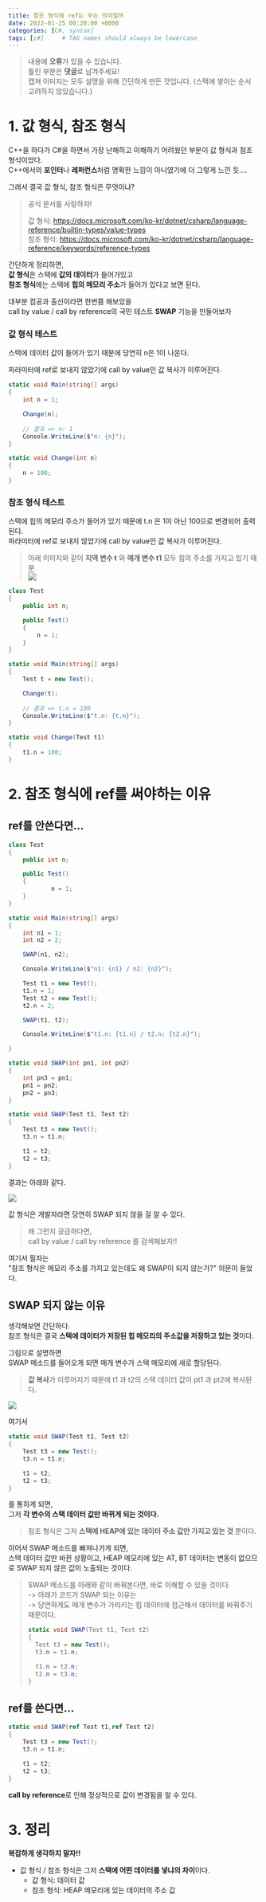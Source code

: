 ```yaml
---
title: 참조 형식에 ref는 무슨 의미일까
date: 2022-01-25 00:20:00 +0000
categories: [C#, syntax]
tags: [c#]     # TAG names should always be lowercase
---
```


> 내용에 **오류**가 있을 수 있습니다.  
> 틀린 부분은 **댓글**로 남겨주세요!  
> 캡쳐 이미지는 모두 설명을 위해 간단하게 만든 것입니다. (스택에 쌓이는 순서 고려하지 않았습니다.)  

# 1. 값 형식, 참조 형식

C++을 하다가 C#을 하면서 가장 난해하고 이해하기 어려웠던 부분이 값 형식과 참조 형식이었다.  
C++에서의 **포인터**나 **레퍼런스**처럼 명확한 느낌이 아니였기에 더 그렇게 느낀 듯....

그래서 결국 값 형식, 참조 형식은 무엇이냐?

> 공식 문서를 사랑하자!
>
> 값 형식: https://docs.microsoft.com/ko-kr/dotnet/csharp/language-reference/builtin-types/value-types  
> 참조 형식: https://docs.microsoft.com/ko-kr/dotnet/csharp/language-reference/keywords/reference-types

간단하게 정리하면,  
**값 형식**은 스택에 **값의 데이터**가 들어가있고  
**참조 형식**에는 스택에 **힙의 메모리 주소**가 들어가 있다고 보면 된다.  

대부분 컴공과 출신이라면 한번쯤 해보았을  
call by value / call by reference의 국민 테스트 **SWAP** 기능을 만들어보자  

### 값 형식 테스트  

스택에 데이터 값이 들어가 있기 때문에 당연히 n은 1이 나온다.  

파라미터에 ref로 보내지 않았기에 call by value인 값 복사가 이루어진다.

```cs
static void Main(string[] args)
{
	int n = 1;

	Change(n);
	
    // 결과 => n: 1
	Console.WriteLine($"n: {n}");
}

static void Change(int n)
{
	n = 100;
}
```

### 참조 형식 테스트

스택에 힙의 메모리 주소가 들어가 있기 때문에 t.n 은 1이 아닌 100으로 변경되어 출력된다.  
파라미터에 ref로 보내지 않았기에 call by value인 값 복사가 이루어진다.  

> 아래 이미지와 같이 **지역 변수 t** 와 **매개 변수 t1** 모두 힙의 주소를 가지고 있기 때문  
> ![](https://images.velog.io/images/night/post/9d28d734-d7af-485e-bf63-60476ab83cb5/image.png)

```cs
class Test
{
	public int n;

	public Test()
	{
		n = 1;
	}
}

static void Main(string[] args)
{
	Test t = new Test();

	Change(t);
    
	// 결과 => t.n = 100
	Console.WriteLine($"t.n: {t.n}");
}

static void Change(Test t1)
{
	t1.n = 100;
}
````

# 2. 참조 형식에 ref를 써야하는 이유

## ref를 안쓴다면...

```cs
class Test
{
	public int n;

	public Test()
	{
            n = 1;
	}
}

static void Main(string[] args)
{
	int n1 = 1;
	int n2 = 2;

	SWAP(n1, n2);

	Console.WriteLine($"n1: {n1} / n2: {n2}");

	Test t1 = new Test();
	t1.n = 1;
	Test t2 = new Test();
	t2.n = 2;

	SWAP(t1, t2);

	Console.WriteLine($"t1.n: {t1.n} / t2.n: {t2.n}");

}

static void SWAP(int pn1, int pn2)
{
	int pn3 = pn1;
	pn1 = pn2;
	pn2 = pn3;
}

static void SWAP(Test t1, Test t2)
{
	Test t3 = new Test();
	t3.n = t1.n;

	t1 = t2;
	t2 = t3;
}
```

결과는 아래와 같다.  

![](https://images.velog.io/images/night/post/cd57b37f-d012-4094-8dba-7ee22407cb56/image.png)  

값 형식은 개발자라면 당연히 SWAP 되지 않을 걸 알 수 있다.

> 왜 그런지 궁금하다면,  
> call by value / call by reference 를 검색해보자!!  

여기서 필자는  
"참조 형식은 메모리 주소를 가지고 있는데도 왜 SWAP이 되지 않는가?" 의문이 들었다.  


## SWAP 되지 않는 이유

생각해보면 간단하다.  
참조 형식은 결국 **스택에 데이터가 저장된 힙 메모리의 주소값을 저장하고 있는 것**이다.  

그림으로 설명하면  
SWAP 메소드를 들어오게 되면 매개 변수가 스택 메모리에 새로 할당된다.  

> **값 복사**가 이루어지기 때문에 t1 과 t2의 스택 데이터 값이 pt1 과 pt2에 복사된다.  

![](https://images.velog.io/images/night/post/3fcac395-5e07-4ba1-b024-c89be8415f52/image.png) 

여기서  

```cs
static void SWAP(Test t1, Test t2)
{
	Test t3 = new Test();
	t3.n = t1.n;

	t1 = t2;
	t2 = t3;
}
```

를 통하게 되면,  
그저 **각 변수의 스택 데이터 값만 바뀌게 되는 것이다.**  

> 참조 형식은 그저 **스택에 HEAP에 있는 데이터 주소 값만 가지고 있는 것** 뿐이다.  

이어서 SWAP 메소드를 빠져나가게 되면,  
스택 데이터 값만 바뀐 상황이고, HEAP 메모리에 있는 AT, BT 데이터는 변동이 없으므로 SWAP 되지 않은 값이 노출되는 것이다.

> SWAP 메소드를 아래와 같이 바꿔본다면, 바로 이해할 수 있을 것이다.  
> -> 아래가 코드가 SWAP 되는 이유는   
> -> 당연하게도 매개 변수가 가리키는 힙 데이터에 접근해서 데이터를 바꿔주기 때문이다.  
>
> ```cs
> static void SWAP(Test t1, Test t2)
> {
> 	Test t3 = new Test();
> 	t3.n = t1.n;
> 
> 	t1.n = t2.n;
> 	t2.n = t3.n;
> }
> ```


## ref를 쓴다면...

```cs
static void SWAP(ref Test t1,ref Test t2)
{
	Test t3 = new Test();
	t3.n = t1.n;

	t1 = t2;
	t2 = t3;
}
```

**call by reference**로 인해 정상적으로 값이 변경됨을 알 수 있다.


# 3. 정리

**복잡하게 생각하지 말자!!**

- 값 형식 / 참조 형식은 그저 **스택에 어떤 데이터를 넣냐의 차이**이다.  
	- 값 형식: 데이터 값  
	- 참조 형식: HEAP 메모리에 있는 데이터의 주소 값  



